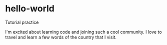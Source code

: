 # hello-world
Tutorial practice

I'm excited about learning code and joining such a cool community. I love to travel and learn a few words of the country that I visit.
